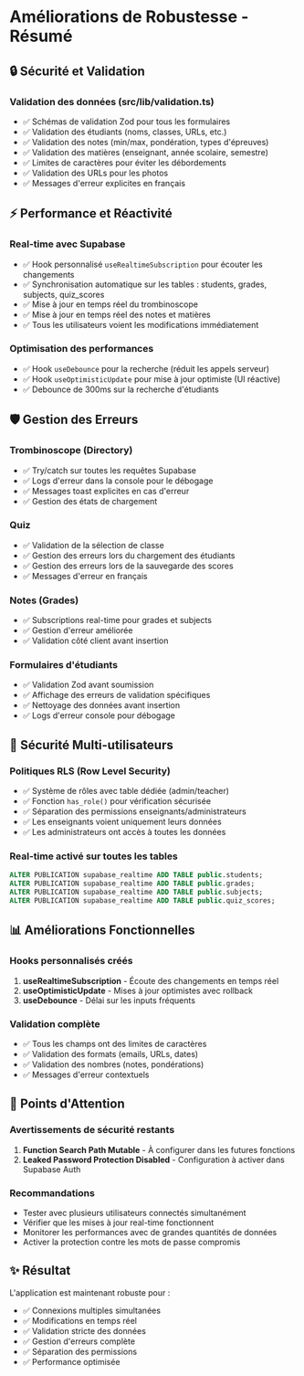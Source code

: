 # Améliorations de Robustesse - Résumé

## 🔒 Sécurité et Validation

### Validation des données (src/lib/validation.ts)
- ✅ Schémas de validation Zod pour tous les formulaires
- ✅ Validation des étudiants (noms, classes, URLs, etc.)
- ✅ Validation des notes (min/max, pondération, types d'épreuves)
- ✅ Validation des matières (enseignant, année scolaire, semestre)
- ✅ Limites de caractères pour éviter les débordements
- ✅ Validation des URLs pour les photos
- ✅ Messages d'erreur explicites en français

## ⚡ Performance et Réactivité

### Real-time avec Supabase
- ✅ Hook personnalisé `useRealtimeSubscription` pour écouter les changements
- ✅ Synchronisation automatique sur les tables : students, grades, subjects, quiz_scores
- ✅ Mise à jour en temps réel du trombinoscope
- ✅ Mise à jour en temps réel des notes et matières
- ✅ Tous les utilisateurs voient les modifications immédiatement

### Optimisation des performances
- ✅ Hook `useDebounce` pour la recherche (réduit les appels serveur)
- ✅ Hook `useOptimisticUpdate` pour mise à jour optimiste (UI réactive)
- ✅ Debounce de 300ms sur la recherche d'étudiants

## 🛡️ Gestion des Erreurs

### Trombinoscope (Directory)
- ✅ Try/catch sur toutes les requêtes Supabase
- ✅ Logs d'erreur dans la console pour le débogage
- ✅ Messages toast explicites en cas d'erreur
- ✅ Gestion des états de chargement

### Quiz
- ✅ Validation de la sélection de classe
- ✅ Gestion des erreurs lors du chargement des étudiants
- ✅ Gestion des erreurs lors de la sauvegarde des scores
- ✅ Messages d'erreur en français

### Notes (Grades)
- ✅ Subscriptions real-time pour grades et subjects
- ✅ Gestion d'erreur améliorée
- ✅ Validation côté client avant insertion

### Formulaires d'étudiants
- ✅ Validation Zod avant soumission
- ✅ Affichage des erreurs de validation spécifiques
- ✅ Nettoyage des données avant insertion
- ✅ Logs d'erreur console pour débogage

## 🔐 Sécurité Multi-utilisateurs

### Politiques RLS (Row Level Security)
- ✅ Système de rôles avec table dédiée (admin/teacher)
- ✅ Fonction `has_role()` pour vérification sécurisée
- ✅ Séparation des permissions enseignants/administrateurs
- ✅ Les enseignants voient uniquement leurs données
- ✅ Les administrateurs ont accès à toutes les données

### Real-time activé sur toutes les tables
```sql
ALTER PUBLICATION supabase_realtime ADD TABLE public.students;
ALTER PUBLICATION supabase_realtime ADD TABLE public.grades;
ALTER PUBLICATION supabase_realtime ADD TABLE public.subjects;
ALTER PUBLICATION supabase_realtime ADD TABLE public.quiz_scores;
```

## 📊 Améliorations Fonctionnelles

### Hooks personnalisés créés
1. **useRealtimeSubscription** - Écoute des changements en temps réel
2. **useOptimisticUpdate** - Mises à jour optimistes avec rollback
3. **useDebounce** - Délai sur les inputs fréquents

### Validation complète
- ✅ Tous les champs ont des limites de caractères
- ✅ Validation des formats (emails, URLs, dates)
- ✅ Validation des nombres (notes, pondérations)
- ✅ Messages d'erreur contextuels

## 🎯 Points d'Attention

### Avertissements de sécurité restants
1. **Function Search Path Mutable** - À configurer dans les futures fonctions
2. **Leaked Password Protection Disabled** - Configuration à activer dans Supabase Auth

### Recommandations
- Tester avec plusieurs utilisateurs connectés simultanément
- Vérifier que les mises à jour real-time fonctionnent
- Monitorer les performances avec de grandes quantités de données
- Activer la protection contre les mots de passe compromis

## ✨ Résultat

L'application est maintenant robuste pour :
- ✅ Connexions multiples simultanées
- ✅ Modifications en temps réel
- ✅ Validation stricte des données
- ✅ Gestion d'erreurs complète
- ✅ Séparation des permissions
- ✅ Performance optimisée
